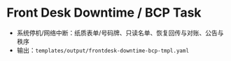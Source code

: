 # Front Desk Downtime / BCP Task

- 系统停机/网络中断：纸质表单/号码牌、只读名单、恢复回传与对账、公告与秩序
- 输出：`templates/output/frontdesk-downtime-bcp-tmpl.yaml`
